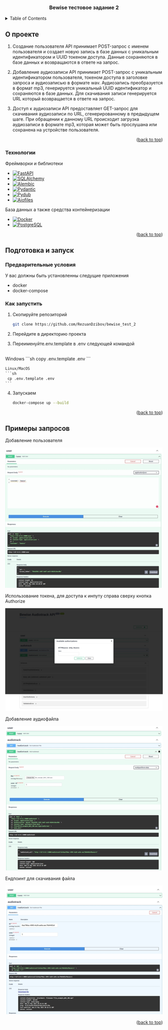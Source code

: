 <a name="readme-top"></a>

<h3 align="center">Bewise тестовое задание 2</h3>

<!-- TABLE OF CONTENTS -->
<details>
  <summary>Table of Contents</summary>
  <ol>
    <li>
      <a href="#about-the-project">О проекте</a>
      <ul>
        <li><a href="#built-with">Технологии</a></li>
      </ul>
    </li>
    <li>
      <a href="#getting-started">Подкотовка и запуск</a>
      <ul>
        <li><a href="#prerequisites">Предварительные условия</a></li>
        <li><a href="#how-to-launch">Как запустить</a></li>
      </ul>
    </li>
    <li><a href="#usage">Использование</a></li>
  </ol>
</details>


<!-- ABOUT THE PROJECT -->
<a name="about-the-project"></a>
## О проекте

1. Создание пользователя
API принимает POST-запрос с именем пользователя и создает новую запись в базе данных с уникальным идентификатором и UUID токеном доступа. Данные сохраняются в базе данных и возвращаются в ответе на запрос.

2. Добавление аудиозаписи
API принимает POST-запрос с уникальным идентификатором пользователя, токеном доступа в заголовке запроса и аудиозаписью в формате wav. Аудиозапись преобразуется в формат mp3, генерируется уникальный UUID идентификатор и сохраняются в базе данных. Для скачивания записи генерируется URL который возвращается в ответе на запрос.

3. Доступ к аудиозаписи
API предоставляет GET-запрос для скачивания аудиозаписи по URL, сгенерированному в предыдущем шаге. При обращении к данному URL происходит загрузка аудиозаписи в формате mp3, которая может быть прослушана или сохранена на устройстве пользователя.


<p align="right">(<a href="#readme-top">back to top</a>)</p>


<a name="built-with"></a>
### Технологии

Фреймворки и библиотеки 
* [![FastAPI][FastAPI]][FastAPI-url]
* [![SQLAlchemy][SQLAlchemy]][SQLAlchemy-url]
* [![Alembic][Alembic]][Alembic-url]
* [![Pydantic][Pydantic]][Pydantic-url]
* [![Pydub][Pydub]][Pydub-url]
* [![Aiofiles][Aiofiles]][Aiofiles-url]

База данных а также средства контейнеризации
* [![Docker][Docker]][Docker-url]
* [![PostgreSQL][PostgreSQL]][PostgreSQL-url]

<p align="right">(<a href="#readme-top">back to top</a>)</p>

<!-- GETTING STARTED -->
<a name="getting-started"></a>
## Подготовка и запуск

<a name="prerequisites"></a>
### Предварительные условия
У вас должны быть установленны следущие приложения

* docker
* docker-compose


<a name="how-to-launch"></a>
### Как запустить

1. Скопируйте репозиторий
   ```sh
   git clone https://github.com/RezuanDzibov/bewise_test_2
   ```
2. Перейдите в директорию проекта

3. Переименуйте.env.template в .env следующей командой
<br>
    Windows 
    ```sh
     copy .env.template .env
    ```
   
    Linux/MacOS 
    ```sh
     cp .env.template .env
    ```

4. Запускаем
   ```sh
   docker-compose up --build
   ```

<p align="right">(<a href="#readme-top">back to top</a>)</p>



<!-- USAGE EXAMPLES -->
<a name="usage"></a>
## Примеры запросов

Добавление пользователя

![add_user]

Использование токена, для доступа к инпуту справа сверху кнопка Authorize

![access_token_input]

Добавление аудиофайла 

![add_audiotrack]

Ендпоинт для скачивания файла

![audiotrack_file]

<p align="right">(<a href="#readme-top">back to top</a>)</p>



<!-- MARKDOWN LINKS & IMAGES -->
<!-- https://www.markdownguide.org/basic-syntax/#reference-style-links -->
[add_audiotrack]: images/add_audiotrack.jpeg
[add_user]: images/add_user.jpeg
[access_token_input]: images/access_token_input.jpeg
[audiotrack_file]: images/get_audiotrack_file.jpeg
[FastAPI]: https://img.shields.io/badge/fastapi-05998b?style=for-the-badge&logo=fastapi&logoColor=white
[FastAPI-url]: https://fastapi.tiangolo.com/
[SQLAlchemy]: https://img.shields.io/badge/sqlalchemy-778876?style=for-the-badge&logo=python&logoColor=black
[SQLAlchemy-url]: https://www.sqlalchemy.org/
[Alembic]: https://img.shields.io/badge/alembic-6ba81d?style=for-the-badge&logo=python&logoColor=black
[Alembic-url]: https://alembic.sqlalchemy.org/en/latest/
[Pydantic]: https://img.shields.io/badge/Pydantic-e92064?style=for-the-badge&logo=python&logoColor=black
[Pydantic-url]: https://docs.pydantic.dev/latest/
[Pydub]: https://img.shields.io/badge/Pydub-ffffff?style=for-the-badge&logo=python&logoColor=black
[Pydub-url]: https://alembic.sqlalchemy.org/en/latest/
[Aiofiles]: https://img.shields.io/badge/Aiofiles-ffffff?style=for-the-badge&logo=python&logoColor=black
[Aiofiles-url]: https://github.com/Tinche/aiofiles
[Docker]: https://img.shields.io/badge/Docker-230db7?style=for-the-badge&logo=docker&logoColor=white
[Docker-url]: https://www.docker.com/
[PostgreSQL]: https://img.shields.io/badge/PostgreSQL-233161?style=for-the-badge&logo=postgresql&logoColor=white
[PostgreSQL-url]: https://www.postgresql.org/
